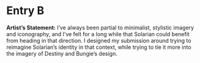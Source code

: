 # Entry B
**Artist’s Statement:**
I’ve always been partial to minimalist, stylistic imagery and iconography, and I’ve felt for a long while that Solarian could benefit from heading in that direction.  I designed my submission around trying to reimagine Solarian’s identity in that context, while trying to tie it more into the imagery of Destiny and Bungie’s design.